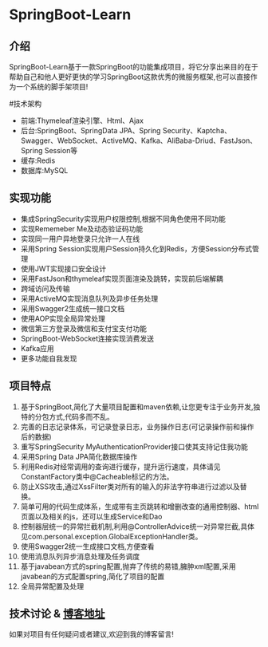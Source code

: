 # SpringBoot-Learn

## 介绍
SpringBoot-Learn基于一款SpringBoot的功能集成项目，将它分享出来目的在于帮助自己和他人更好更快的学习SpringBoot这款优秀的微服务框架,也可以直接作为一个系统的脚手架项目! 

#技术架构
* 前端:Thymeleaf渲染引擎、Html、Ajax
* 后台:SpringBoot、SpringData JPA、Spring Security、Kaptcha、Swagger、WebSocket、ActiveMQ、Kafka、AliBaba-Driud、FastJson、Spring Session等
* 缓存:Redis
* 数据库:MySQL

## 实现功能
* 集成SpringSecurity实现用户权限控制,根据不同角色使用不同功能
* 实现Rememeber Me及动态验证码功能
* 实现同一用户异地登录只允许一人在线
* 采用Spring Session实现用户Session持久化到Redis，方便Session分布式管理
* 使用JWT实现接口安全设计
* 采用FastJson和thymeleaf实现页面渲染及跳转，实现前后端解耦
* 跨域访问及传输
* 采用ActiveMQ实现消息队列及异步任务处理
* 采用Swagger2生成统一接口文档
* 使用AOP实现全局异常处理
* 微信第三方登录及微信和支付宝支付功能
* SpringBoot-WebSocket连接实现消费发送
* Kafka应用
* 更多功能自我发现

## 项目特点
1. 基于SpringBoot,简化了大量项目配置和maven依赖,让您更专注于业务开发,独特的分包方式,代码多而不乱。
2. 完善的日志记录体系，可记录登录日志，业务操作日志(可记录操作前和操作后的数据)
3. 重写SpringSecurity MyAuthenticationProvider接口使其支持记住我功能
4. 采用Spring Data JPA简化数据库操作
5. 利用Redis对经常调用的查询进行缓存，提升运行速度，具体请见ConstantFactory类中@Cacheable标记的方法。
6. 防止XSS攻击,通过XssFilter类对所有的输入的非法字符串进行过滤以及替换。
8. 简单可用的代码生成体系，生成带有主页跳转和增删改查的通用控制器、html页面以及相关的js，还可以生成Service和Dao
9. 控制器层统一的异常拦截机制,利用@ControllerAdvice统一对异常拦截,具体见com.personal.exception.GlobalExceptionHandler类。
10. 使用Swagger2统一生成接口文档,方便查看
11. 使用消息队列异步消息处理及任务调度
12. 基于javabean方式的spring配置,抛弃了传统的易错,臃肿xml配置,采用javabean的方式配置spring,简化了项目的配置
13. 全局异常配置及处理
## 技术讨论 & [博客地址](https://www.jacknolfskin.top/)
如果对项目有任何疑问或者建议,欢迎到我的博客留言!